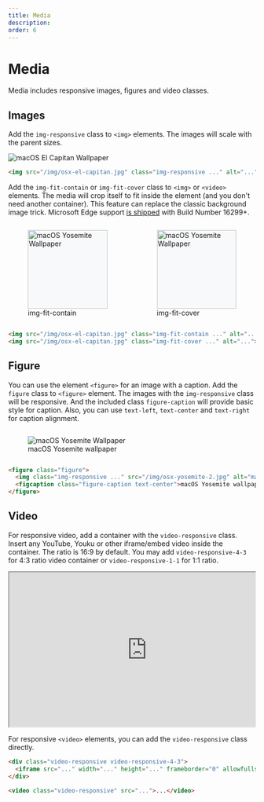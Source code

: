 ```yaml
---
title: Media
description: 
order: 6
---
```


# Media

Media includes responsive images, figures and video classes.

## Images

Add the `img-responsive` class to `<img>` elements. The images will scale with the parent sizes.

 
<div class="docs-demo columns">
  <div class="column col-12"><img class="img-responsive rounded" src="/img/osx-el-capitan.jpg" alt="macOS El Capitan Wallpaper"></div>
</div>

```html
<img src="/img/osx-el-capitan.jpg" class="img-responsive ..." alt="...">

```

Add the `img-fit-contain` or `img-fit-cover` class to `<img>` or `<video>` elements. The media will crop itself to fit inside the element (and you don't need another container). This feature can replace the classic background image trick. Microsoft Edge support [is shipped](https://developer.microsoft.com/en-us/microsoft-edge/platform/status/objectfitandobjectposition/) with Build Number 16299+.

 
<div class="docs-demo columns">
  <div class="column col-6 col-xs-12">
    <figure class="figure"><img class="img-fit-contain rounded" src="/img/osx-yosemite.jpg" alt="macOS Yosemite Wallpaper" style="background: #f8f9fa; height: 10rem; width: 100%;">
      <figcaption class="figure-caption text-center">img-fit-contain</figcaption>
    </figure>
  </div>
  <div class="column col-6 col-xs-12">
    <figure class="figure"><img class="img-fit-cover rounded" src="/img/osx-yosemite-2.jpg" alt="macOS Yosemite Wallpaper" style="background: #f8f9fa; height: 10rem; width: 100%;">
      <figcaption class="figure-caption text-center">img-fit-cover</figcaption>
    </figure>
  </div>
</div>

```html
<img src="/img/osx-el-capitan.jpg" class="img-fit-contain ..." alt="...">
<img src="/img/osx-el-capitan.jpg" class="img-fit-cover ..." alt="...">

```

## Figure

You can use the element `<figure>` for an image with a caption. Add the `figure` class to `<figure>` element. The images with the `img-responsive` class will be responsive. And the included class `figure-caption` will provide basic style for caption. Also, you can use `text-left`, `text-center` and `text-right` for caption alignment.

 
<div class="docs-demo columns">
  <div class="column col-12">
    <figure class="figure"><img class="img-responsive rounded" src="/img/osx-yosemite-2.jpg" alt="macOS Yosemite Wallpaper">
      <figcaption class="figure-caption text-center">macOS Yosemite wallpaper</figcaption>
    </figure>
  </div>
</div>

```html
<figure class="figure">
  <img class="img-responsive ..." src="/img/osx-yosemite-2.jpg" alt="macOS Yosemite Wallpaper">
  <figcaption class="figure-caption text-center">macOS Yosemite wallpaper</figcaption>
</figure>

```

## Video

For responsive video, add a container with the `video-responsive` class. Insert any YouTube, Youku or other iframe/embed video inside the container. The ratio is 16:9 by default. You may add `video-responsive-4-3` for 4:3 ratio video container or `video-responsive-1-1` for 1:1 ratio.

 
<div class="docs-demo columns">
  <div class="column col-12">
    <div class="video-responsive">
      <iframe width="560" height="315" src="https://www.youtube.com/embed/4xDzrJKXOOY" allowfullscreen=""></iframe>
    </div>
  </div>
</div>

For responsive `<video>` elements, you can add the `video-responsive` class directly.

```html
<div class="video-responsive video-responsive-4-3">
  <iframe src="..." width="..." height="..." frameborder="0" allowfullscreen></iframe>
</div>

<video class="video-responsive" src="...">...</video>
```
